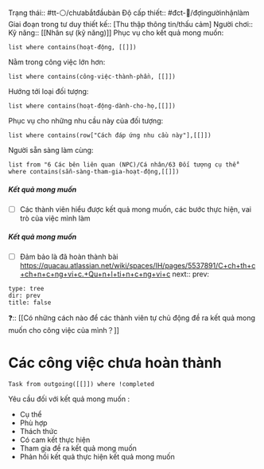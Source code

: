 Trạng thái:: #tt-⚪/chưabắtđầubàn
Độ cấp thiết:: #đct-🍃/đợingườinhậnlàm 
Giai đoạn trong tư duy thiết kế:: [Thu thập thông tin/thấu cảm]
Người chơi::
Kỹ năng:: [[Nhân sự (kỹ năng)]]
Phục vụ cho kết quả mong muốn:
```dataview
list where contains(hoạt-động, [[]])
```
Nằm trong công việc lớn hơn:
```dataview
list where contains(công-việc-thành-phần, [[]])
```
Hướng tới loại đối tượng:
```dataview
list where contains(hoạt-động-dành-cho-họ,[[]])
```
Phục vụ cho những nhu cầu này của đối tượng:
```dataview
list where contains(row["Cách đáp ứng nhu cầu này"],[[]])
```
Người sẵn sàng làm cùng:
```dataview
list from "6 Các bên liên quan (NPC)/Cá nhân/63 Đối tượng cụ thể" where contains(sẵn-sàng-tham-gia-hoạt-động,[[]])
```

##### Kết quả mong muốn
- [ ] Các thành viên hiểu được kết quả mong muốn, các bước thực hiện, vai trò của việc mình làm
##### Kết quả mong muốn
- [ ] Đảm bảo là đã hoàn thành bài https://quacau.atlassian.net/wiki/spaces/IH/pages/5537891/C+ch+th+c+ch+n+c+ng+vi+c.+Qu+n+l+ti+n+c+ng+vi+c
next::
prev:
```breadcrumbs
type: tree
dir: prev
title: false
```

❓:: [[Có những cách nào để các thành viên tự chủ động đề ra kết quả mong muốn cho công việc của mình？]]

# Các công việc chưa hoàn thành
```dataview
Task from outgoing([[]]) where !completed
```


Yêu cầu đối với kết quả mong muốn :

- Cụ thể
- Phù hợp
- Thách thức
- Có cam kết thực hiện
- Tham gia đề ra kết quả mong muốn
- Phản hồi kết quả thực hiện kết quả mong muốn

